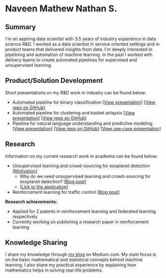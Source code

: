 # Naveen Mathew Nathan S.

## Summary

I'm an aspiring data scientist with 3.5 years of industry experience in data science R&D. I worked as a data scientist in service oriented settings and in product teams that delivered insights from data. I'm deeply interested in pipelining and automation of machine learning. In the past I worked with delivery teams to create automated pipelines for supervised and unsupervised learning.

## Product/Solution Development

Short presentations on my R&D work in industry can be found below:

- Automated pipeline for binary classification [[View presentation](supervised_slides.html)] [[View repo on GitHub](https://github.com/SNaveenMathew/EnsembleModel)]
- Automated pipeline for clustering and basket anlaysis [[View presentation](unsupervised_slides.html)] [[View repo on GitHub](https://github.com/SNaveenMathew/AutomatedClustering)]
- Pipeline for natural language understanding and predictive modeling [[View presentation](text_classification_presentation.html)] [[View repo on GitHub](https://github.com/SNaveenMathew/TextMining)] [[View use-case presentation](text_classification_use_case.html)]

## Research

Information on my current research work in academia can be found below:

- Unsupervised learning and crowd-sourcing for exoplanet detection [[Motivation](https://snaveenmathew.github.io/Unsupervised-Exoplanet/)]
    - Why do we need unsupervised learning and crowd-sourcing   for exoplanet detection? [[Blog post](https://medium.com/@pg13s_nathan/unsupervised-learning-in-astronomy-for-exoplanet-candidate-identification-997f3f958dae)]
    - [[Link to the application](https://snaveenmathew.shinyapps.io/unsupervised_exoplanet/)]
- Reinforcement learning for traffic control [[Blog post](https://medium.com/@pg13s_nathan/lessons-from-my-internship-and-immediate-aftermath-40edacfa0b85)]

**Research achievements:**

- Applied for 2 patents in reinforcement learning and federated learning respectively
- Currently working on publishing a research paper in reinforcement learning

## Knowledge Sharing

I share my knowledge through [my blog](https://medium.com/@pg13s_nathan/) on Medium.com. My main focus is on the basic mathematical and statistical concepts behind machine learning. I also share my practical experience by explaining how mathematics helps in solving real-life problems.